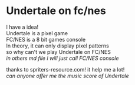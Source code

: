 # Undertale on fc/nes 
I have a idea!  
Undertale is a pixel game  
FC/NES is a 8 bit games console  
In theory, it can only display pixel patterns  
so why can't we play Undertale on FC/NES  
*in others md file i will just call FC/NES console*

thanks to spriters-resource.com!
it help me a lot!  
*can anyone offer me the music score of Undertale*
